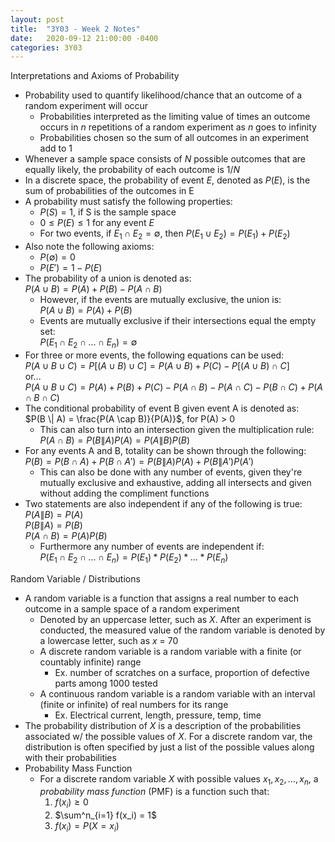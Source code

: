 ```yaml
---
layout: post
title:  "3Y03 - Week 2 Notes"
date:   2020-09-12 21:00:00 -0400
categories: 3Y03
---
```



Interpretations and Axioms of Probability
- Probability used to quantify likelihood/chance that an outcome of a random experiment will occur
    - Probabilities interpreted as the limiting value of times an outcome occurs in *n* repetitions of a random experiment as *n* goes to infinity
    - Probabilities chosen so the sum of all outcomes in an experiment add to 1
- Whenever a sample space consists of *N* possible outcomes that are equally likely, the probability of each outcome is 1/*N*
- In a discrete space, the probability of event *E*, denoted as $P(E)$, is the sum of probabilities of the outcomes in E
- A probability must satisfy the following properties:
    - $P(S) = 1$, if S is the sample space
    - $0 \le P(E) \le 1$ for any event *E*
    - For two events, if $E_1 \cap E_2 = \emptyset$, then $P(E_1 \cup E_2) = P(E_1) + P(E_2)$
- Also note the following axioms:
    - $P(\emptyset) = 0$
    - $P(E') = 1 - P(E)$
- The probability of a union is denoted as:  
$P(A \cup B) = P(A) + P(B) - P(A \cap B)$
    - However, if the events are mutually exclusive, the union is:  
    $P(A \cup B) = P(A) + P(B)$
    - Events are mutually exclusive if their intersections equal the empty set:  
    $P(E_1 \cap E_2 \cap ... \cap E_n) = \emptyset$
- For three or more events, the following equations can be used:  
$P(A \cup B \cup C) = P[(A \cup B) \cup C] = P(A \cup B) + P(C) - P[(A \cup B) \cap C]$  
or...  
$P(A \cup B \cup C) = P(A) + P(B) + P(C) - P(A \cap B) - P(A \cap C) - P(B \cap C) + P(A \cap B \cap C)$
- The conditional probability of event B given event A is denoted as:  
$P(B \| A) = \frac{P(A \cap B)}{P(A)}$, for P(A) \> 0
    - This can also turn into an intersection given the multiplication rule:  
    $P(A \cap B) = P(B \| A)P(A) = P(A \| B)P(B)$
- For any events A and B, totality can be shown through the following:  
$P(B) = P(B \cap A) + P (B \cap A') = P(B \| A)P(A) + P(B \| A')P(A')$
    - This can also be done with any number of events, given they're mutually exclusive and exhaustive, adding all intersects and given without adding the compliment functions
- Two statements are also independent if any of the following is true:  
$P(A \| B) = P(A)$  
$P(B \| A) = P(B)$  
$P(A \cap B) = P(A) P(B)$
    - Furthermore any number of events are independent if:  
    $P(E_1 \cap E_2 \cap ... \cap E_n) = P(E_1) * P(E_2) * ... * P(E_n)$

Random Variable / Distributions
- A random variable is a function that assigns a real number to each outcome in a sample space of a random experiment
    - Denoted by an uppercase letter, such as *X*. After an experiment is conducted, the measured value of the random variable is denoted by a lowercase letter, such as *x* = 70
    - A discrete random variable is a random variable with a finite (or countably infinite) range
        - Ex. number of scratches on a surface, proportion of defective parts among 1000 tested
    - A continuous random variable is a random variable with an interval (finite or infinite) of real numbers for its range
        - Ex. Electrical current, length, pressure, temp, time
- The probability distribution of *X* is a description of the probabilities associated w/ the possible values of *X*. For a discrete random var, the distribution is often specified by just a list of the possible values along with their probabilities
- Probability Mass Function
    - For a discrete random variable *X* with possible values $x_1, x_2, ..., x_n$, a *probability mass function* (PMF) is a function such that:
        1. $f(x_i) \geq 0$
        2. $\sum^n_{i=1} f(x_i) = 1$
        3. $f(x_i) = P(X = x_i)$
